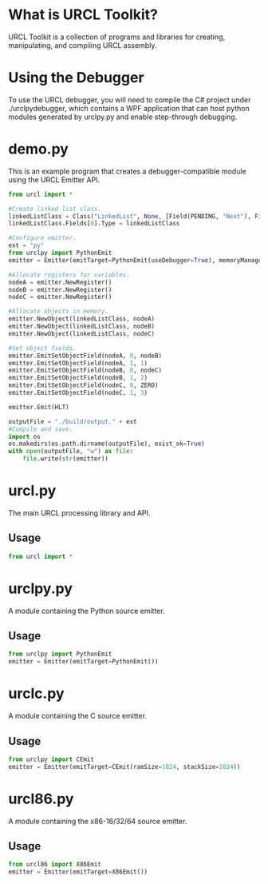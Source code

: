 # What is URCL Toolkit?
URCL Toolkit is a collection of programs and libraries for creating, manipulating, and compiling URCL assembly.
# Using the Debugger
To use the URCL debugger, you will need to compile the C# project under ./urclpydebugger, which contains a WPF application that can host python modules generated by urclpy.py and enable step-through debugging.
# demo.py
This is an example program that creates a debugger-compatible module using the URCL Emitter API.
```py
from urcl import *

#Create linked list class.
linkedListClass = Class("LinkedList", None, [Field(PENDING, "Next"), Field(WORD, "Value")])
linkedListClass.Fields[0].Type = linkedListClass

#Configure emitter.
ext = "py"
from urclpy import PythonEmit
emitter = Emitter(emitTarget=PythonEmit(useDebugger=True), memoryManagerMaxAddress=65535, inlineMemoryManagement=False)

#Allocate registers for variables.
nodeA = emitter.NewRegister()
nodeB = emitter.NewRegister()
nodeC = emitter.NewRegister()

#Allocate objects in memory.
emitter.NewObject(linkedListClass, nodeA)
emitter.NewObject(linkedListClass, nodeB)
emitter.NewObject(linkedListClass, nodeC)

#Set object fields.
emitter.EmitSetObjectField(nodeA, 0, nodeB)
emitter.EmitSetObjectField(nodeA, 1, 1)
emitter.EmitSetObjectField(nodeB, 0, nodeC)
emitter.EmitSetObjectField(nodeB, 1, 2)
emitter.EmitSetObjectField(nodeC, 0, ZERO)
emitter.EmitSetObjectField(nodeC, 1, 3)

emitter.Emit(HLT)

outputFile = "./build/output." + ext
#Compile and save.
import os
os.makedirs(os.path.dirname(outputFile), exist_ok=True)
with open(outputFile, "w") as file:
    file.write(str(emitter))
```
# urcl.py
The main URCL processing library and API.
## Usage
```py
from urcl import *
```
# urclpy.py
A module containing the Python source emitter.
## Usage
```py
from urclpy import PythonEmit
emitter = Emitter(emitTarget=PythonEmit())
```
# urclc.py
A module containing the C source emitter.
## Usage
```py
from urclpy import CEmit
emitter = Emitter(emitTarget=CEmit(ramSize=1024, stackSize=1024))
```
# urcl86.py
A module containing the x86-16/32/64 source emitter.
## Usage
```py
from urcl86 import X86Emit
emitter = Emitter(emitTarget=X86Emit())
```